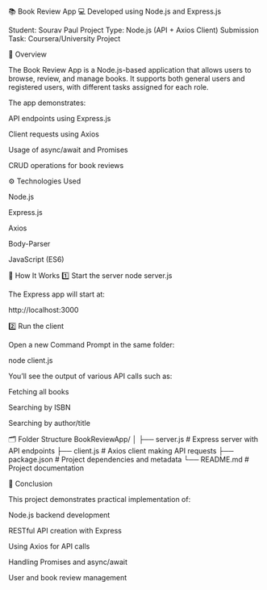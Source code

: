 📚 Book Review App
💻 Developed using Node.js and Express.js

Student: Sourav Paul
Project Type: Node.js (API + Axios Client)
Submission Task: Coursera/University Project

📘 Overview

The Book Review App is a Node.js-based application that allows users to browse, review, and manage books.
It supports both general users and registered users, with different tasks assigned for each role.

The app demonstrates:

API endpoints using Express.js

Client requests using Axios

Usage of async/await and Promises

CRUD operations for book reviews

⚙️ Technologies Used

Node.js

Express.js

Axios

Body-Parser

JavaScript (ES6)

🧠 How It Works
1️⃣ Start the server
node server.js


The Express app will start at:

http://localhost:3000

2️⃣ Run the client

Open a new Command Prompt in the same folder:

node client.js


You’ll see the output of various API calls such as:

Fetching all books

Searching by ISBN

Searching by author/title

🗂️ Folder Structure
BookReviewApp/
│
├── server.js       # Express server with API endpoints
├── client.js       # Axios client making API requests
├── package.json    # Project dependencies and metadata
└── README.md       # Project documentation

🏁 Conclusion

This project demonstrates practical implementation of:

Node.js backend development

RESTful API creation with Express

Using Axios for API calls

Handling Promises and async/await

User and book review management
